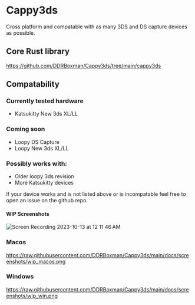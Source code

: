 # Cappy3ds

Cross platform and compatable with as many 3DS and DS capture devices as possible.

## Core Rust library
https://github.com/DDRBoxman/Cappy3ds/tree/main/cappy3ds

## Compatability

### Currently tested hardware

* Katsukitty New 3ds XL/LL

### Coming soon

* Loopy DS Capture
* Loopy New 3ds XL/LL

### Possibly works with:
* Older loopy 3ds revision
* More Katsukitty devices

If your device works and is not listed above or is incompatable feel free to open an issue on the github repo.

#### WIP Screenshots
![Screen Recording 2023-10-13 at 12 11 46 AM](https://github.com/DDRBoxman/Cappy3ds/assets/207897/a5a45b83-23d9-4b1d-bdfd-e1fd20f67f27)

### Macos

https://raw.githubusercontent.com/DDRBoxman/Cappy3ds/main/docs/screenshots/wip_macos.png

### Windows

https://raw.githubusercontent.com/DDRBoxman/Cappy3ds/main/docs/screenshots/wip_win.png
